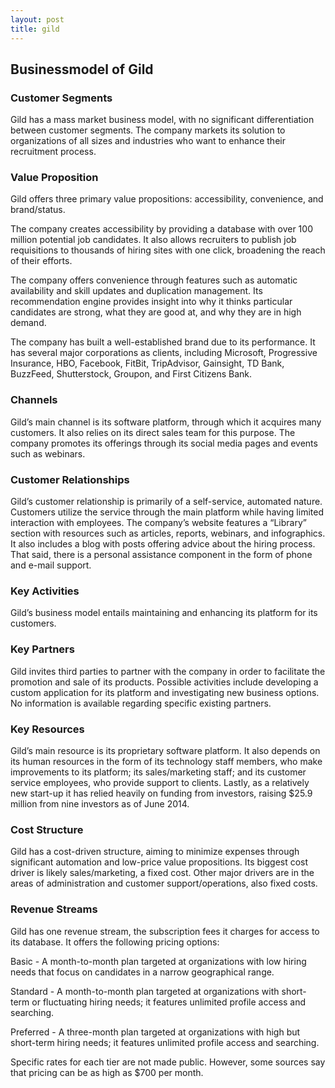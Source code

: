 ```yaml
---
layout: post
title: gild
---
```


Businessmodel of Gild
----------------------

### Customer Segments

Gild has a mass market business model, with no significant differentiation between customer segments. The company markets its solution to organizations of all sizes and industries who want to enhance their recruitment process.

### Value Proposition

Gild offers three primary value propositions: accessibility, convenience, and brand/status.

The company creates accessibility by providing a database with over 100 million potential job candidates. It also allows recruiters to publish job requisitions to thousands of hiring sites with one click, broadening the reach of their efforts.

The company offers convenience through features such as automatic availability and skill updates and duplication management. Its recommendation engine provides insight into why it thinks particular candidates are strong, what they are good at, and why they are in high demand.

The company has built a well-established brand due to its performance. It has several major corporations as clients, including Microsoft, Progressive Insurance, HBO, Facebook, FitBit, TripAdvisor, Gainsight, TD Bank, BuzzFeed, Shutterstock, Groupon, and First Citizens Bank.

### Channels

Gild’s main channel is its software platform, through which it acquires many customers. It also relies on its direct sales team for this purpose. The company promotes its offerings through its social media pages and events such as webinars.

### Customer Relationships

Gild’s customer relationship is primarily of a self-service, automated nature. Customers utilize the service through the main platform while having limited interaction with employees. The company’s website features a “Library” section with resources such as articles, reports, webinars, and infographics. It also includes a blog with posts offering advice about the hiring process. That said, there is a personal assistance component in the form of phone and e-mail support.

### Key Activities

Gild’s business model entails maintaining and enhancing its platform for its customers.

### Key Partners

Gild invites third parties to partner with the company in order to facilitate the promotion and sale of its products. Possible activities include developing a custom application for its platform and investigating new business options. No information is available regarding specific existing partners.

### Key Resources

Gild’s main resource is its proprietary software platform. It also depends on its human resources in the form of its technology staff members, who make improvements to its platform; its sales/marketing staff; and its customer service employees, who provide support to clients. Lastly, as a relatively new start-up it has relied heavily on funding from investors, raising $25.9 million from nine investors as of June 2014.

### Cost Structure

Gild has a cost-driven structure, aiming to minimize expenses through significant automation and low-price value propositions. Its biggest cost driver is likely sales/marketing, a fixed cost. Other major drivers are in the areas of administration and customer support/operations, also fixed costs.

### Revenue Streams

Gild has one revenue stream, the subscription fees it charges for access to its database. It offers the following pricing options:

Basic - A month-to-month plan targeted at organizations with low hiring needs that focus on candidates in a narrow geographical range.

Standard - A month-to-month plan targeted at organizations with short-term or fluctuating hiring needs; it features unlimited profile access and searching.

Preferred - A three-month plan targeted at organizations with high but short-term hiring needs; it features unlimited profile access and searching.

Specific rates for each tier are not made public. However, some sources say that pricing can be as high as $700 per month.
